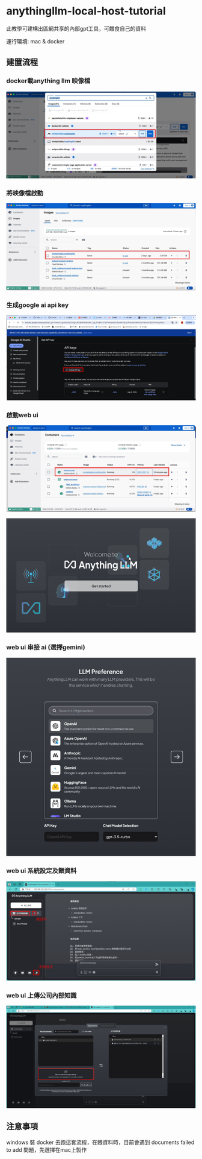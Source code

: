 # anythingllm-local-host-tutorial
此教學可建構出區網共享的內部gpt工具，可餵食自己的資料

運行環境: mac & docker

## 建置流程

### docker載anything llm 映像檔

![im1](https://github.com/weitsunglin/anythingllm-local-host-tutorial/blob/main/1723455553813.jpg)

### 將映像檔啟動

![im1](https://github.com/weitsunglin/anythingllm-local-host-tutorial/blob/main/1723455453198.jpg)

### 生成google ai api key

![im1](https://github.com/weitsunglin/anythingllm-local-host-tutorial/blob/main/1723455566086.jpg)

### 啟動web ui 

![im1](https://github.com/weitsunglin/anythingllm-local-host-tutorial/blob/main/1723455437575.jpg)

![im1](https://github.com/weitsunglin/anythingllm-local-host-tutorial/blob/main/upload_6ed1f090c0308e948843d71ea0386c58.png)

### web ui 串接 ai (選擇gemini)

![im1](https://github.com/weitsunglin/anythingllm-local-host-tutorial/blob/main/upload_a815aaa2ddce96fa8d51eaa7c7c22874.png)


### web ui 系統設定及餵資料

![im1](https://github.com/weitsunglin/anythingllm-local-host-tutorial/blob/main/1723455878552.jpg)

### web ui 上傳公司內部知識

![im1](https://github.com/weitsunglin/anythingllm-local-host-tutorial/blob/main/1723455592766.jpg)

## 注意事項

windows 裝 docker 去跑這套流程，在餵資料時，目前會遇到 documents failed to add 問題，先選擇在mac上製作
